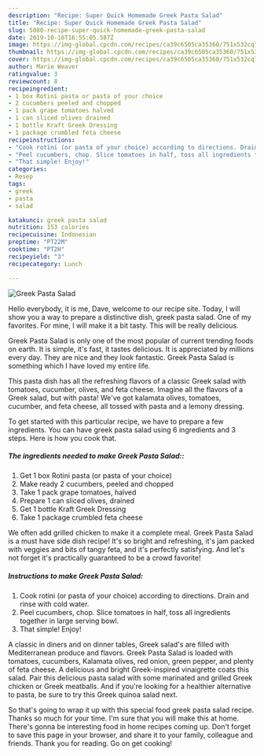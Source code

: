 ```yaml
---
description: "Recipe: Super Quick Homemade Greek Pasta Salad"
title: "Recipe: Super Quick Homemade Greek Pasta Salad"
slug: 5080-recipe-super-quick-homemade-greek-pasta-salad
date: 2019-10-16T16:55:05.587Z
image: https://img-global.cpcdn.com/recipes/ca39c6505ca35360/751x532cq70/greek-pasta-salad-recipe-main-photo.jpg
thumbnail: https://img-global.cpcdn.com/recipes/ca39c6505ca35360/751x532cq70/greek-pasta-salad-recipe-main-photo.jpg
cover: https://img-global.cpcdn.com/recipes/ca39c6505ca35360/751x532cq70/greek-pasta-salad-recipe-main-photo.jpg
author: Marie Weaver
ratingvalue: 3
reviewcount: 8
recipeingredient:
- 1 box Rotini pasta or pasta of your choice
- 2 cucumbers peeled and chopped
- 1 pack grape tomatoes halved
- 1 can sliced olives drained
- 1 bottle Kraft Greek Dressing
- 1 package crumbled feta cheese
recipeinstructions:
- "Cook rotini (or pasta of your choice) according to directions. Drain and rinse with cold water."
- "Peel cucumbers, chop. Slice tomatoes in half, toss all ingredients together in large serving bowl."
- "That simple! Enjoy!"
categories:
- Resep
tags:
- greek
- pasta
- salad

katakunci: greek pasta salad
nutrition: 153 calories
recipecuisine: Indonesian
preptime: "PT22M"
cooktime: "PT2H"
recipeyield: "3"
recipecategory: Lunch

---
```



![Greek Pasta Salad](https://img-global.cpcdn.com/recipes/ca39c6505ca35360/751x532cq70/greek-pasta-salad-recipe-main-photo.jpg)

Hello everybody, it is me, Dave, welcome to our recipe site. Today, I will show you a way to prepare a distinctive dish, greek pasta salad. One of my favorites. For mine, I will make it a bit tasty. This will be really delicious.

Greek Pasta Salad is only one of the most popular of current trending foods on earth. It is simple, it's fast, it tastes delicious. It is appreciated by millions every day. They are nice and they look fantastic. Greek Pasta Salad is something which I have loved my entire life.

This pasta dish has all the refreshing flavors of a classic Greek salad with tomatoes, cucumber, olives, and feta cheese. Imagine all the flavors of a Greek salad, but with pasta! We&#39;ve got kalamata olives, tomatoes, cucumber, and feta cheese, all tossed with pasta and a lemony dressing.


To get started with this particular recipe, we have to prepare a few ingredients. You can have greek pasta salad using 6 ingredients and 3 steps. Here is how you cook that.

##### The ingredients needed to make Greek Pasta Salad::

1. Get 1 box Rotini pasta (or pasta of your choice)
1. Make ready 2 cucumbers, peeled and chopped
1. Take 1 pack grape tomatoes, halved
1. Prepare 1 can sliced olives, drained
1. Get 1 bottle Kraft Greek Dressing
1. Take 1 package crumbled feta cheese


We often add grilled chicken to make it a complete meal. Greek Pasta Salad is a must have side dish recipe! It&#39;s so bright and refreshing, it&#39;s jam packed with veggies and bits of tangy feta, and it&#39;s perfectly satisfying. And let&#39;s not forget it&#39;s practically guaranteed to be a crowd favorite! 

##### Instructions to make Greek Pasta Salad:

1. Cook rotini (or pasta of your choice) according to directions. Drain and rinse with cold water.
1. Peel cucumbers, chop. Slice tomatoes in half, toss all ingredients together in large serving bowl.
1. That simple! Enjoy!


A classic in diners and on dinner tables, Greek salad&#39;s are filled with Mediterranean produce and flavors. Greek Pasta Salad is loaded with tomatoes, cucumbers, Kalamata olives, red onion, green pepper, and plenty of feta cheese. A delicious and bright Greek-inspired vinaigrette coats this salad. Pair this delicious pasta salad with some marinated and grilled Greek chicken or Greek meatballs. And if you&#39;re looking for a healthier alternative to pasta, be sure to try this Greek quinoa salad next. 

So that's going to wrap it up with this special food greek pasta salad recipe. Thanks so much for your time. I'm sure that you will make this at home. There's gonna be interesting food in home recipes coming up. Don't forget to save this page in your browser, and share it to your family, colleague and friends. Thank you for reading. Go on get cooking!

